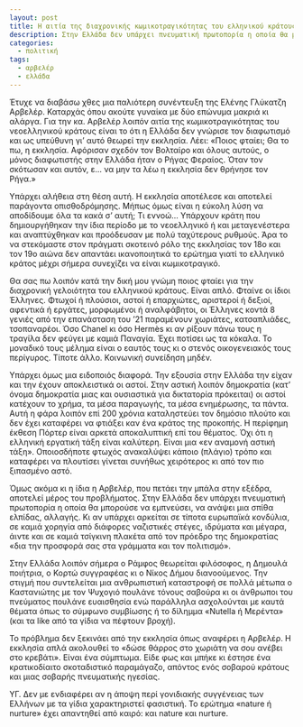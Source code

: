 ```yaml
---
layout: post
title: Η αιτία της διαχρονικής κωμικοτραγικότητας του ελληνικού κράτους
description: Στην Ελλάδα δεν υπάρχει πνευματική πρωτοπορία η οποία θα μπορούσε να εμπνεύσει, να ανάψει μια σπίθα ελπίδας, αλλαγής.
categories:
  - πολιτική
tags: 
  - αρβελέρ
  - ελλάδα
---
```


Έτυχε να διαβάσω χθες μια παλιότερη συνέντευξη της Ελένης Γλύκατζη Αρβελέρ. Καταρχάς όπου ακούτε γυναίκα με δύο επώνυμα μακριά κι αλάργα. Για την κα. Αρβελέρ λοιπόν αιτία της κωμικοτραγικότητας του νεοελληνικού κράτους είναι το ότι η Ελλάδα δεν γνώρισε τον διαφωτισμό και ως υπεύθυνη γι’ αυτό θεωρεί την εκκλησία. Λέει: «Ποιος φταίει; Θα το πω, η εκκλησία. Αφόρισαν σχεδόν τον Βολταίρο και όλους αυτούς, ο μόνος διαφωτιστής στην Ελλάδα ήταν ο Ρήγας Φεραίος. Όταν τον σκότωσαν και αυτόν, ε... να μην τα λέω η εκκλησία δεν θρήνησε τον Ρήγα.»

Υπάρχει αλήθεια στη θέση αυτή. Η εκκλησία αποτέλεσε και αποτελεί παράγοντα οπισθοδρόμησης. Μήπως όμως είναι η εύκολη λύση να αποδίδουμε όλα τα κακά σ’ αυτή; Τι εννοώ... Υπάρχουν κράτη που δημιουργήθηκαν την ίδια περίοδο με το νεοελληνικό ή και μεταγενέστερα και αναπτύχθηκαν και προόδευσαν με πολύ ταχύτερους ρυθμούς. Άρα το να στεκόμαστε στον πράγματι σκοτεινό ρόλο της εκκλησίας τον 18ο και τον 19ο αιώνα δεν απαντάει ικανοποιητικά το ερώτημα γιατί το ελληνικό κράτος μέχρι σήμερα συνεχίζει να είναι κωμικοτραγικό.

Θα σας πω λοιπόν κατά την δική μου γνώμη ποιος φταίει για την διαχρονική γελοιότητα του ελληνικού κράτους. Είναι απλό. Φταίνε οι ίδιοι Έλληνες. Φτωχοί ή πλούσιοι, αστοί ή επαρχιώτες, αριστεροί ή δεξιοί, αφεντικά ή εργάτες, μορφωμένοι ή αναλφάβητοι, οι Έλληνες κοντά 8 γενιές από την επανάσταση του ’21 παραμένουν χωριάτες, κατσαπλιάδες, τσοπαναρέοι. Όσο Chanel κι όσο Hermès κι αν ρίξουν πάνω τους η τραγίλα δεν φεύγει με καμιά Παναγία. Έχει ποτίσει ως τα κόκαλα. Το μοναδικό τους μέλημα είναι ο εαυτός τους κι ο στενός οικογενειακός τους περίγυρος. Τίποτε άλλο. Κοινωνική συνείδηση μηδέν.

Υπάρχει όμως μια ειδοποιός διαφορά. Την εξουσία στην Ελλάδα την είχαν και την έχουν αποκλειστικά οι αστοί. Στην αστική λοιπόν δημοκρατία (κατ’ όνομα δημοκρατία μιας και ουσιαστικά για δικτατορία πρόκειται) οι αστοί κατέχουν το χρήμα, τα μέσα παραγωγής, τα μέσα ενημέρωσης, τα πάντα. Αυτή η φάρα λοιπόν επί 200 χρόνια καταληστεύει τον δημόσιο πλούτο και δεν έχει καταφέρει να φτιάξει καν ένα κράτος της προκοπής. Η περίφημη έκθεση Πόρτερ είναι αρκετά αποκαλυπτική επί του θέματος. Όχι ότι η ελληνική εργατική τάξη είναι καλύτερη. Είναι μια «εν αναμονή αστική τάξη». Οποιοσδήποτε φτωχός ανακαλύψει κάποιο (πλάγιο) τρόπο και καταφέρει να πλουτίσει γίνεται συνήθως χειρότερος κι από τον πιο ξιπασμένο αστό.

Όμως ακόμα κι η ίδια η Αρβελέρ, που πετάει την μπάλα στην εξέδρα, αποτελεί μέρος του προβλήματος. Στην Ελλάδα δεν υπάρχει πνευματική πρωτοπορία η οποία θα μπορούσε να εμπνεύσει, να ανάψει μια σπίθα ελπίδας, αλλαγής. Κι αν υπάρχει αρκείται σε τίποτα ευρωπαϊκά κονδύλια, σε καμιά χορηγία από διάφορες ναζιστικές στέγες, ιδρύματα και μέγαρα, άιντε και σε καμιά τσίγκινη πλακέτα από τον πρόεδρο της δημοκρατίας «δια την προσφορά σας στα γράμματα και τον πολιτισμό».

Στην Ελλάδα λοιπόν σήμερα ο Ράμφος θεωρείται φιλόσοφος, η Δημουλά ποιήτρια, ο Κορτώ συγγραφέας κι ο Νίκος Δήμου διανοούμενος. Την στιγμή που συντελείται μια ανθρωπιστική καταστροφή σε πολλά μέτωπα ο Καστανιώτης με τον Ψυχογιό πουλάνε τόνους σαβούρα κι οι άνθρωποι του πνεύματος πουλάνε ευαισθησία ενώ παράλληλα ασχολούνται με καυτά θέματα όπως το σύμφωνο συμβίωσης ή το δίλημμα «Nutella ή Μερέντα» (και τα like από τα γίδια να πέφτουν βροχή).

Το πρόβλημα δεν ξεκινάει από την εκκλησία όπως αναφέρει η Αρβελέρ. Η εκκλησία απλά ακολουθεί το «δώσε θάρρος στο χωριάτη να σου ανέβει στο κρεβάτι». Είναι ένα σύμπτωμα. Είδε φως και μπήκε κι έστησε ένα κρατικοδίαιτο σκοταδιστικό παραμάγαζο, απόντος ενός σοβαρού κράτους και μιας σοβαρής πνευματικής ηγεσίας.

ΥΓ. Δεν με ενδιαφέρει αν η άποψη περί γονιδιακής συγγένειας των Ελλήνων με τα γίδια χαρακτηριστεί φασιστική. Το ερώτημα «nature ή nurture» έχει απαντηθεί από καιρό: και nature και nurture.
